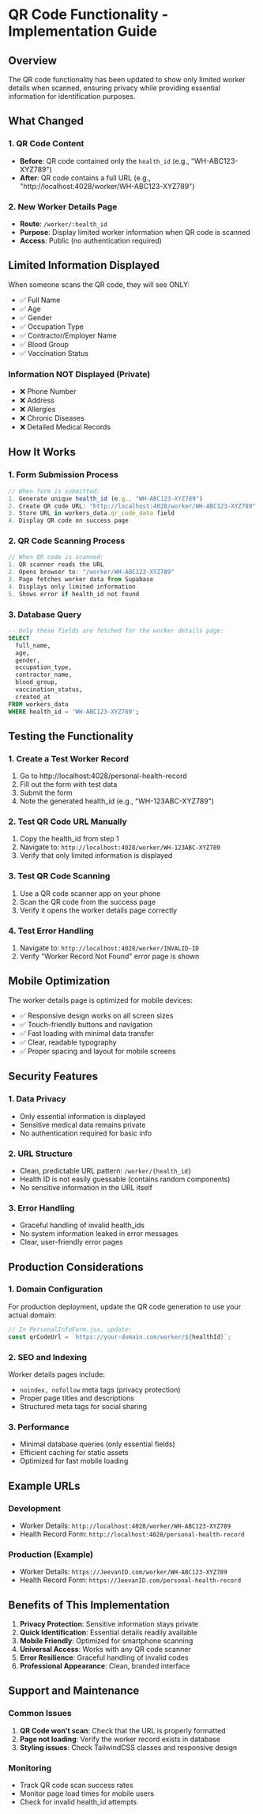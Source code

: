 ﻿# QR Code Functionality - Implementation Guide

## Overview
The QR code functionality has been updated to show only limited worker details when scanned, ensuring privacy while providing essential information for identification purposes.

## What Changed

### 1. QR Code Content
- **Before**: QR code contained only the `health_id` (e.g., "WH-ABC123-XYZ789")
- **After**: QR code contains a full URL (e.g., "http://localhost:4028/worker/WH-ABC123-XYZ789")

### 2. New Worker Details Page
- **Route**: `/worker/:health_id`
- **Purpose**: Display limited worker information when QR code is scanned
- **Access**: Public (no authentication required)

## Limited Information Displayed

When someone scans the QR code, they will see ONLY:
- ✅ Full Name
- ✅ Age
- ✅ Gender
- ✅ Occupation Type
- ✅ Contractor/Employer Name
- ✅ Blood Group
- ✅ Vaccination Status

### Information NOT Displayed (Private)
- ❌ Phone Number
- ❌ Address
- ❌ Allergies
- ❌ Chronic Diseases
- ❌ Detailed Medical Records

## How It Works

### 1. Form Submission Process
```javascript
// When form is submitted:
1. Generate unique health_id (e.g., "WH-ABC123-XYZ789")
2. Create QR code URL: "http://localhost:4028/worker/WH-ABC123-XYZ789"
3. Store URL in workers_data.qr_code_data field
4. Display QR code on success page
```

### 2. QR Code Scanning Process
```javascript
// When QR code is scanned:
1. QR scanner reads the URL
2. Opens browser to: "/worker/WH-ABC123-XYZ789"
3. Page fetches worker data from Supabase
4. Displays only limited information
5. Shows error if health_id not found
```

### 3. Database Query
```sql
-- Only these fields are fetched for the worker details page:
SELECT 
  full_name, 
  age, 
  gender, 
  occupation_type, 
  contractor_name, 
  blood_group, 
  vaccination_status, 
  created_at
FROM workers_data 
WHERE health_id = 'WH-ABC123-XYZ789';
```

## Testing the Functionality

### 1. Create a Test Worker Record
1. Go to http://localhost:4028/personal-health-record
2. Fill out the form with test data
3. Submit the form
4. Note the generated health_id (e.g., "WH-123ABC-XYZ789")

### 2. Test QR Code URL Manually
1. Copy the health_id from step 1
2. Navigate to: `http://localhost:4028/worker/WH-123ABC-XYZ789`
3. Verify that only limited information is displayed

### 3. Test QR Code Scanning
1. Use a QR code scanner app on your phone
2. Scan the QR code from the success page
3. Verify it opens the worker details page correctly

### 4. Test Error Handling
1. Navigate to: `http://localhost:4028/worker/INVALID-ID`
2. Verify "Worker Record Not Found" error page is shown

## Mobile Optimization

The worker details page is optimized for mobile devices:
- ✅ Responsive design works on all screen sizes
- ✅ Touch-friendly buttons and navigation
- ✅ Fast loading with minimal data transfer
- ✅ Clear, readable typography
- ✅ Proper spacing and layout for mobile screens

## Security Features

### 1. Data Privacy
- Only essential information is displayed
- Sensitive medical data remains private
- No authentication required for basic info

### 2. URL Structure
- Clean, predictable URL pattern: `/worker/{health_id}`
- Health ID is not easily guessable (contains random components)
- No sensitive information in the URL itself

### 3. Error Handling
- Graceful handling of invalid health_ids
- No system information leaked in error messages
- Clear, user-friendly error pages

## Production Considerations

### 1. Domain Configuration
For production deployment, update the QR code generation to use your actual domain:

```javascript
// In PersonalInfoForm.jsx, update:
const qrCodeUrl = `https://your-domain.com/worker/${healthId}`;
```

### 2. SEO and Indexing
Worker details pages include:
- `noindex, nofollow` meta tags (privacy protection)
- Proper page titles and descriptions
- Structured meta tags for social sharing

### 3. Performance
- Minimal database queries (only essential fields)
- Efficient caching for static assets
- Optimized for fast mobile loading

## Example URLs

### Development
- Worker Details: `http://localhost:4028/worker/WH-ABC123-XYZ789`
- Health Record Form: `http://localhost:4028/personal-health-record`

### Production (Example)
- Worker Details: `https://JeevanID.com/worker/WH-ABC123-XYZ789`
- Health Record Form: `https://JeevanID.com/personal-health-record`

## Benefits of This Implementation

1. **Privacy Protection**: Sensitive information stays private
2. **Quick Identification**: Essential details readily available
3. **Mobile Friendly**: Optimized for smartphone scanning
4. **Universal Access**: Works with any QR code scanner
5. **Error Resilience**: Graceful handling of invalid codes
6. **Professional Appearance**: Clean, branded interface

## Support and Maintenance

### Common Issues
1. **QR Code won't scan**: Check that the URL is properly formatted
2. **Page not loading**: Verify the worker record exists in database
3. **Styling issues**: Check TailwindCSS classes and responsive design

### Monitoring
- Track QR code scan success rates
- Monitor page load times for mobile users
- Check for invalid health_id attempts